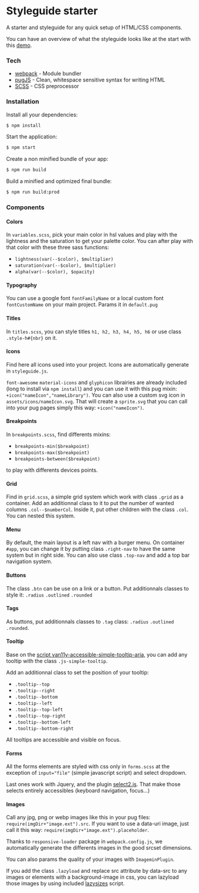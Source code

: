 
# Styleguide starter

A starter and styleguide for any quick setup of HTML/CSS components.

You can have an overview of what the styleguide looks like at the start with this [demo](https://www.marvinx.com).


### Tech
* [webpack](https://webpack.js.org/) - Module bundler
* [pugJS](https://pugjs.org) - Clean, whitespace sensitive syntax for writing HTML
* [SCSS](https://sass-lang.com/) - CSS preprocessor


### Installation

Install all your dependencies:
```sh
$ npm install
```
Start the application:

```sh
$ npm start
```
Create a non minified bundle of your app:

```sh
$ npm run build
```
Build a minified and optimized final bundle:

```sh
$ npm run build:prod
```


### Components
#### Colors

In `variables.scss`, pick your main color in hsl values and play with the lightness and the saturation to get your palette color. You can after play with that color with these three sass functions:
* `lightness(var(--$color), $multiplier)`
* `saturation(var(--$color), $multiplier)`
* `alpha(var(--$color), $opacity)`

#### Typography
You can use a google font `fontFamilyName` or a local custom font `fontCustomName` on your main project. Params it in `default.pug`

#### Titles
In `titles.scss`, you can style titles `h1, h2, h3, h4, h5, h6` or use class `.style-h#{nbr}` on it.

#### Icons
Find here all icons used into your project.
Icons are automatically generate in `styleguide.js`.

`font-awesome` `material-icons` and `glyphicon` librairies are already included (long to install via `npm install`) and you can use it with this pug mixin: `+icon("nameIcon","nameLibrary")`.
You can also use a custom svg icon in `assets/icons/nameIcon.svg`. That will create a `sprite.svg` that you can call into your pug pages simply this way: `+icon("nameIcon")`.

#### Breakpoints
In `breakpoints.scss`, find differents mixins:
* `breakpoints-min($breakpoint)`
* `breakpoints-max($breakpoint)`
* `breakpoints-between($breakpoint)`

to play with differents devices points.

#### Grid
Find in `grid.scss`, a simple grid system which work with class `.grid` as a container.
Add an additionnal class to it to put the number of wanted columns `.col--$numberCol`.
Inside it, put other children with the class `.col`. You can nested this system.

#### Menu
By default, the main layout is a left nav with a burger menu.
On container `#app`, you can change it by putting class `.right-nav` to have the same system but in right side.
You can also use class `.top-nav` and add a top bar navigation system.

#### Buttons
The class `.btn` can be use on a link or a button. Put additionnals classes to style it: `.radius` `.outlined` `.rounded`

#### Tags
As buttons, put additionnals classes to `.tag` class: `.radius` `.outlined` `.rounded`.

#### Tooltip
Base on the [script van11y-accessible-simple-tooltip-aria](https://github.com/nico3333fr/van11y-accessible-hide-show-aria), you can add any tooltip with the class `.js-simple-tooltip`.

Add an additionnal class to set the position of your tooltip:
* `.tooltip--top`
* `.tooltip--right`
* `.tooltip--bottom`
* `.tooltip--left`
* `.tooltip--top-left`
* `.tooltip--top-right`
* `.tooltip--bottom-left`
* `.tooltip--bottom-right`

All tooltips are accessible and visible on focus.

#### Forms
All the forms elements are styled with css only in `forms.scss` at the exception of `input="file"` (simple javascript script) and select dropdown.

Last ones work with Jquery, and the plugin [select2.js](https://select2.org/getting-started/installation).
That make those selects entirely accessibles (keyboard navigation, focus...)

#### Images
Call any jpg, png or webp images like this in your pug files: `require(imgDir+"image.ext").src`.
If you want to use a data-uri image, just call it this way: `require(imgDir+"image.ext").placeholder`.

Thanks to `responsive-loader` package in `webpack.config.js`, we automatically generate the differents images in the good srcset dimensions.

You can also params the quality of your images with `ImageminPlugin`.

If you add the class `.lazyload` and replace src attribute by data-src to any images or elements with a background-image in css, you can lazyload those images by using included [lazysizes](https://www.npmjs.com/package/lazysizes) script.



